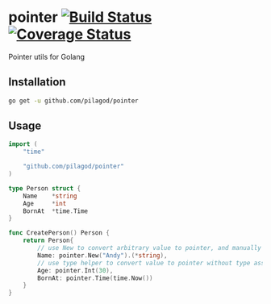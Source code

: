 # pointer [![Build Status](https://travis-ci.com/pilagod/pointer.svg?branch=master)](https://travis-ci.com/pilagod/pointer) [![Coverage Status](https://coveralls.io/repos/github/pilagod/pointer/badge.svg?branch=master)](https://coveralls.io/github/pilagod/pointer?branch=master)

Pointer utils for Golang

## Installation

```sh
go get -u github.com/pilagod/pointer
```

## Usage

```go
import (
    "time"

    "github.com/pilagod/pointer"
)

type Person struct {
    Name    *string
    Age     *int
    BornAt  *time.Time
}

func CreatePerson() Person {
    return Person{
        // use New to convert arbitrary value to pointer, and manually assert result to expected type
        Name: pointer.New("Andy").(*string),
        // use type helper to convert value to pointer without type assertion
        Age: pointer.Int(30),
        BornAt: pointer.Time(time.Now())
    }
}
```
